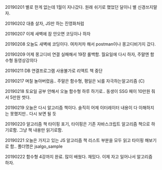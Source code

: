 20190201 별로 한게 없는데 1월이 지나갔다. 원래 쉬기로 했었던 달이니 별 신경쓰지말자.

20190202 대충 살자, JS만 하는 진영화처럼

20190207 이제 새벽에 잠 안오면 코딩이나 하자

20190208 오늘도 새벽에 코딩이다. 여차저차 해서 postman이나 몽고디비가지 갔다. 

20190209 어제 몽고디비 연결 실패해서 19장 롤백함. 월요일에 다시 하자, 주말엔 함수형 동영상강의다

20190211 DB 연결프로그램 사용불가로 리액트 책 중단 

20190217 며칠 놀아버렸음.. 주말은 함수형, 평일은 뇌를 자극하는알고리즘 (C)

20190218 토요일 공부 안해서 오늘 함수형 하루 하기로.. 동생이 SSG 페이 10만원 줘서 5만원 썻다.

20190219 오늘은 다시 알고리즘 책이다. 솔직히 어제 이터레이터 내용이 다 이해하지는 못했지만.. 다시 보면 될 듯

20190220 알고리즘 책 타이핑 포기, 타이핑은 기존 자바스크립트 알고리즘 책으로 하기로함. 그냥 책 내용만 읽기로함.

20190221 오늘은 가지고 있는 JS 알고리즘 책 리스트 부분을 모두 읽고 타이핑 해보기로 함..
폴더명은 jsalgo_sample

20190222 함수형 4강까지 완료. 많이 배웠다. 재밌다. 이제 자고 일어나서 알고리즘 하자.
